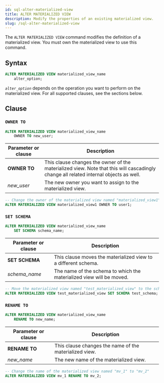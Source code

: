 ```yaml
---
id: sql-alter-materialized-view
title: ALTER MATERIALIZED VIEW
description: Modify the properties of an existing materialized view.
slug: /sql-alter-materialized-view
---
```

<head>
  <link rel="canonical" href="https://docs.risingwave.com/docs/current/sql-alter-materialized-view/" />
</head>

The `ALTER MATERIALIZED VIEW` command modifies the definition of a materialized view. You must own the materialized view to use this command.

## Syntax

```sql
ALTER MATERIALIZED VIEW materialized_view_name 
    alter_option;
```

*`alter_option`* depends on the operation you want to perform on the materialized view. For all supported clauses, see the sections below.

## Clause

### `OWNER TO`

```sql title=Syntax
ALTER MATERIALIZED VIEW materialized_view_name
    OWNER TO new_user;
```

|Parameter or clause        | Description           |
|---------------------------|-----------------------|
|**OWNER TO**|This clause changes the owner of the materialized view. Note that this will cascadingly change all related internal objects as well.|
|*new_user*|The new owner you want to assign to the materialized view.|

```sql title=Example
-- Change the owner of the materialized view named "materialized_view1" to user "user1"
ALTER MATERIALIZED VIEW materialized_view1 OWNER TO user1;
```

### `SET SCHEMA`

```sql title=Syntax
ALTER MATERIALIZED VIEW materialized_view_name
    SET SCHEMA schema_name;
```

|Parameter or clause        | Description           |
|---------------------------|-----------------------|
|**SET SCHEMA**|This clause moves the materialized view to a different schema.|
|*schema_name*|The name of the schema to which the materialized view will be moved.|

```sql title=Example
-- Move the materialized view named "test_materialized_view" to the schema named "test_schema"
ALTER MATERIALIZED VIEW test_materialized_view SET SCHEMA test_schema;
```

### `RENAME TO`

```sql title=Syntax
ALTER MATERIALIZED VIEW materialized_view_name
    RENAME TO new_name;
```

|Parameter or clause        | Description           |
|---------------------------|-----------------------|
|**RENAME TO**|This clause changes the name of the materialized view.|
|*new_name*|The new name of the materialized view.|

```sql title=Example
-- Change the name of the materialized view named "mv_1" to "mv_2"
ALTER MATERIALIZED VIEW mv_1 RENAME TO mv_2;
```

